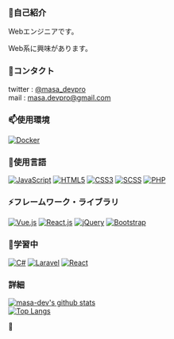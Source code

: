 <!--### Hi there 👋


**masa-dev/masa-dev** is a ✨ _special_ ✨ repository because its `README.md` (this file) appears on your GitHub profile.

Here are some ideas to get you started:

- 🔭 I’m currently working on ...
- 🌱 I’m currently learning ...
- 👯 I’m looking to collaborate on ...
- 🤔 I’m looking for help with ...
- 💬 Ask me about ...
- 📫 How to reach me: ...
- 😄 Pronouns: ...
- ⚡ Fun fact: ...
-->

### 👋自己紹介
Webエンジニアです。

Web系に興味があります。

### 💬コンタクト
twitter : [@masa_devpro](https://twitter.com/masa_devpro)<br>
mail : [masa.devpro@gmail.com](mailto:masa.devpro@gmail.com)

### 📫使用環境
[![Docker](https://img.shields.io/badge/-Docker-c7dded.svg?logo=docker&style=popout)](https://www.docker.com/)

### 🔭使用言語
[![JavaScript](https://img.shields.io/badge/-JavaScript-blue.svg?logo=javascript&style=popout)](https://developer.mozilla.org/ja/docs/Web/JavaScript)
[![HTML5](https://img.shields.io/badge/-HTML5-252525.svg?logo=html5&style=popout)](https://developer.mozilla.org/ja/docs/Web/HTML)
[![CSS3](https://img.shields.io/badge/-CSS3-blue.svg?logo=css3&style=popout)](https://developer.mozilla.org/ja/docs/Web/CSS)
[![SCSS](https://img.shields.io/badge/-SCSS-f7d9e8.svg?logo=sass&style=popou)](https://sass-lang.com/)
[![PHP](https://img.shields.io/badge/-PHP-ebe8e4.svg?logo=php&style=popout)](https://www.php.net/)

### ⚡フレームワーク・ライブラリ
[![Vue.js](https://img.shields.io/badge/-Vue.js-lightcyan.svg?logo=vue.js&style=popout)](https://jp.vuejs.org/)
[![React.js](https://img.shields.io/badge/-React-ebfffb.svg?logo=react&style=popout)](https://ja.reactjs.org/)
[![jQuery](https://img.shields.io/badge/-jQuery-0769AD.svg?logo=jquery&style=popout)](https://jquery.com/)
[![Bootstrap](https://img.shields.io/badge/-Bootstrap-563D7C.svg?logo=bootstrap&style=popout)](https://getbootstrap.jp/)


### 🌱学習中
[![C#](https://img.shields.io/badge/-C%23-8669AE.svg?logo=dotnet&style=popout)](https://docs.microsoft.com/ja-jp/dotnet/)
[![Laravel](https://img.shields.io/badge/-Laravel-f7d7d2.svg?logo=laravel&style=popout)](http://laravel.jp/)
[![React](https://img.shields.io/badge/-React-282c34.svg?logo=react&style=popout)](https://ja.reactjs.org/)

### 詳細
[![masa-dev's github stats](https://github-readme-stats.vercel.app/api?username=masa-dev&show_icons=true&theme=gruvbox)](https://github.com/masa-dev/)<br>
[![Top Langs](https://github-readme-stats.vercel.app/api/top-langs/?username=masa-dev&langs_count=8&theme=gruvbox)](https://github.com/masa-dev/)

:palm_tree:
